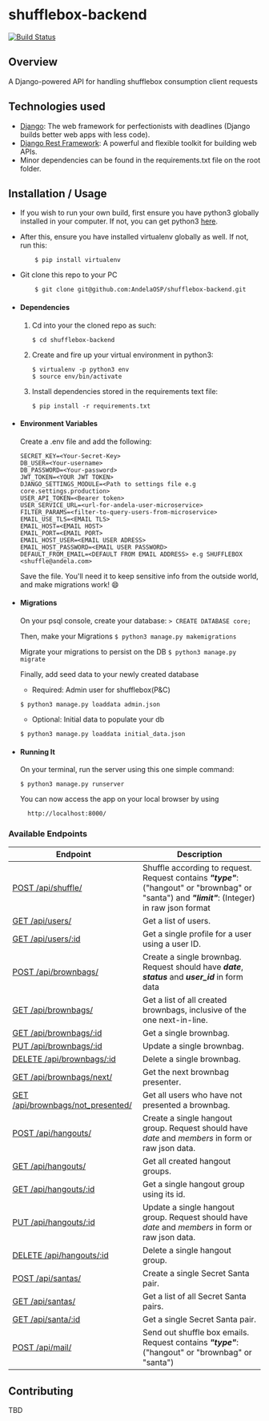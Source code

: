 # shufflebox-backend
[![Build Status](https://travis-ci.org/AndelaOSP/shufflebox-backend.svg?branch=develop)](https://travis-ci.org/AndelaOSP/shufflebox-backend)

## Overview
A Django-powered API for handling shufflebox consumption client requests

## Technologies used
* [Django](https://www.djangoproject.com/): The web framework for perfectionists with deadlines (Django builds better web apps with less code).
* [Django Rest Framework](http://www.django-rest-framework.org/): A powerful and flexible toolkit for building web APIs.
* Minor dependencies can be found in the requirements.txt file on the root folder.


## Installation / Usage
* If you wish to run your own build, first ensure you have python3 globally installed in your computer. If not, you can get python3 [here](https://www.python.org).
* After this, ensure you have installed virtualenv globally as well. If not, run this:
    ```
        $ pip install virtualenv
    ```
* Git clone this repo to your PC
    ```
        $ git clone git@github.com:AndelaOSP/shufflebox-backend.git
    ```


* #### Dependencies
    1. Cd into your the cloned repo as such:
        ```
        $ cd shufflebox-backend
        ```

    2. Create and fire up your virtual environment in python3:
        ```
        $ virtualenv -p python3 env
        $ source env/bin/activate
        ```
    3. Install dependencies stored in the requirements text file:
        ```
        $ pip install -r requirements.txt
        ```

* #### Environment Variables
    Create a .env file and add the following:
    ```
    SECRET_KEY=<Your-Secret-Key>
    DB_USER=<Your-username>
    DB_PASSWORD=<Your-password>
    JWT_TOKEN=<YOUR JWT TOKEN>
    DJANGO_SETTINGS_MODULE=<Path to settings file e.g core.settings.production>
    USER_API_TOKEN=<Bearer token>
    USER_SERVICE_URL=<url-for-andela-user-microservice>
    FILTER_PARAMS=<filter-to-query-users-from-microservice>
    EMAIL_USE_TLS=<EMAIL TLS>
    EMAIL_HOST=<EMAIL HOST>
    EMAIL_PORT=<EMAIL PORT>
    EMAIL_HOST_USER=<EMAIL USER ADRESS>
    EMAIL_HOST_PASSWORD=<EMAIL USER PASSWORD>
    DEFAULT_FROM_EMAIL=<DEFAULT FROM EMAIL ADDRESS> e.g SHUFFLEBOX <shuffle@andela.com>
    ```

    Save the file. You'll need it to keep sensitive info from the outside world, and make migrations work! 😄

* #### Migrations
    On your psql console, create your database:
       ```
       > CREATE DATABASE core;
       ```

    Then, make your Migrations
       ```
       $ python3 manage.py makemigrations
       ```

    Migrate your migrations to persist on the DB
       ```
       $ python3 manage.py migrate
       ```
       
    Finally, add seed data to your newly created database
    - Required: Admin user for shufflebox(P&C)
     ```
     $ python3 manage.py loaddata admin.json
     ```
    - Optional: Initial data to populate your db
     ```
     $ python3 manage.py loaddata initial_data.json
     ```
    

* #### Running It
    On your terminal, run the server using this one simple command:
    ```
    $ python3 manage.py runserver
    ```
    You can now access the app on your local browser by using
    ```
      http://localhost:8000/
    ```

### Available Endpoints

| Endpoint                    | Description                                                                    |
| --------------------------  | ------------------------------------------------------------------------------ |
| [POST /api/shuffle/](#)     | Shuffle according to request. Request contains **_"type"_**:("hangout" or "brownbag" or "santa") and **_"limit"_**: (Integer) in raw json format|
| [GET /api/users/](#)        | Get a list of users. |
| [GET /api/users/:id](#)     | Get a single profile for a user using a user ID. |
| [POST /api/brownbags/](#)   | Create a single brownbag. Request should have **_date_**, **_status_** and **_user_id_** in form data |
| [GET /api/brownbags/](#)    | Get a list of all created brownbags, inclusive of the one next-in-line. |
| [GET /api/brownbags/:id](#) | Get a single brownbag. |
| [PUT /api/brownbags/:id](#) | Update a single brownbag. |
| [DELETE /api/brownbags/:id](#) | Delete a single brownbag. |
| [GET /api/brownbags/next/](#) | Get the next brownbag presenter. |
| [GET /api/brownbags/not_presented/](#) | Get all users who have not presented a brownbag. |
| [POST /api/hangouts/](#) | Create a single hangout group. Request should have _date_ and _members_ in form or raw json data. |
| [GET /api/hangouts/](#) | Get all created hangout groups. |
| [GET /api/hangouts/:id](#) | Get a single hangout group using its id. |
| [PUT /api/hangouts/:id](#) | Update a single hangout group. Request should have _date_ and _members_ in form or raw json data. |
| [DELETE /api/hangouts/:id](#) | Delete a single hangout group. |
| [POST /api/santas/](#) | Create a single Secret Santa pair. |
| [GET /api/santas/](#) | Get a list of all Secret Santa pairs. |
| [GET /api/santa/:id](#) | Get a single Secret Santa pair. |
| [POST /api/mail/](#) | Send out shuffle box emails. Request contains **_"type"_**:("hangout" or "brownbag" or "santa") |


## Contributing
TBD
